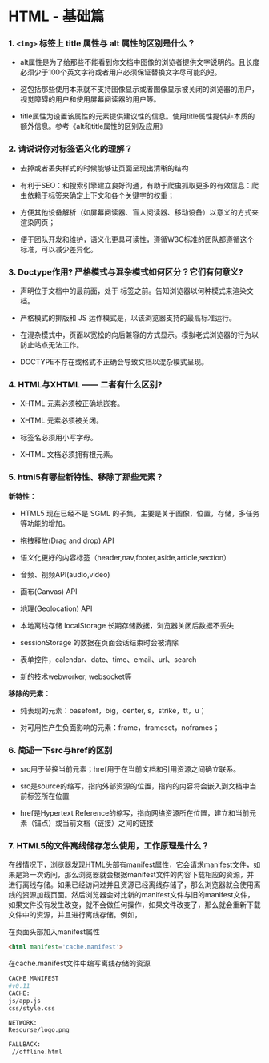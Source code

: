 # HTML - 基础篇

### 1. `<img>` 标签上 title 属性与 alt 属性的区别是什么？

- alt属性是为了给那些不能看到你文档中图像的浏览者提供文字说明的。且长度必须少于100个英文字符或者用户必须保证替换文字尽可能的短。

- 这包括那些使用本来就不支持图像显示或者图像显示被关闭的浏览器的用户，视觉障碍的用户和使用屏幕阅读器的用户等。

- title属性为设置该属性的元素提供建议性的信息。使用title属性提供非本质的额外信息。参考《alt和title属性的区别及应用》


### 2. 请说说你对标签语义化的理解？

- 去掉或者丢失样式的时候能够让页面呈现出清晰的结构

- 有利于SEO：和搜索引擎建立良好沟通，有助于爬虫抓取更多的有效信息：爬虫依赖于标签来确定上下文和各个关键字的权重；
 
- 方便其他设备解析（如屏幕阅读器、盲人阅读器、移动设备）以意义的方式来渲染网页；

- 便于团队开发和维护，语义化更具可读性，遵循W3C标准的团队都遵循这个标准，可以减少差异化。

### 3. Doctype作用? 严格模式与混杂模式如何区分？它们有何意义?

- 声明位于文档中的最前面，处于 标签之前。告知浏览器以何种模式来渲染文档。

- 严格模式的排版和 JS 运作模式是，以该浏览器支持的最高标准运行。

- 在混杂模式中，页面以宽松的向后兼容的方式显示。模拟老式浏览器的行为以防止站点无法工作。

- DOCTYPE不存在或格式不正确会导致文档以混杂模式呈现。

### 4. HTML与XHTML —— 二者有什么区别?

- XHTML 元素必须被正确地嵌套。

- XHTML 元素必须被关闭。

- 标签名必须用小写字母。

- XHTML 文档必须拥有根元素。

### 5. html5有哪些新特性、移除了那些元素？

**新特性：**

- HTML5 现在已经不是 SGML 的子集，主要是关于图像，位置，存储，多任务等功能的增加。

- 拖拽释放(Drag and drop) API

- 语义化更好的内容标签（header,nav,footer,aside,article,section）

- 音频、视频API(audio,video)

- 画布(Canvas) API

- 地理(Geolocation) API

- 本地离线存储 localStorage 长期存储数据，浏览器关闭后数据不丢失

- sessionStorage 的数据在页面会话结束时会被清除

- 表单控件，calendar、date、time、email、url、search

- 新的技术webworker, websocket等

**移除的元素：**

- 纯表现的元素：basefont，big，center, s，strike，tt，u；

- 对可用性产生负面影响的元素：frame，frameset，noframes；

### 6. 简述一下src与href的区别

- src用于替换当前元素；href用于在当前文档和引用资源之间确立联系。

- src是source的缩写，指向外部资源的位置，指向的内容将会嵌入到文档中当前标签所在位置

- href是Hypertext Reference的缩写，指向网络资源所在位置，建立和当前元素（锚点）或当前文档（链接）之间的链接

### 7. HTML5的文件离线储存怎么使用，工作原理是什么？


在线情况下，浏览器发现HTML头部有manifest属性，它会请求manifest文件，如果是第一次访问，那么浏览器就会根据manifest文件的内容下载相应的资源，并进行离线存储。如果已经访问过并且资源已经离线存储了，那么浏览器就会使用离线的资源加载页面。然后浏览器会对比新的manifest文件与旧的manifest文件，如果文件没有发生改变，就不会做任何操作，如果文件改变了，那么就会重新下载文件中的资源，并且进行离线存储。例如，

在页面头部加入manifest属性

```html
<html manifest='cache.manifest'>
```

在cache.manifest文件中编写离线存储的资源

```bash
CACHE MANIFEST
#v0.11
CACHE:
js/app.js
css/style.css

NETWORK:
Resourse/logo.png

FALLBACK:
 //offline.html
```